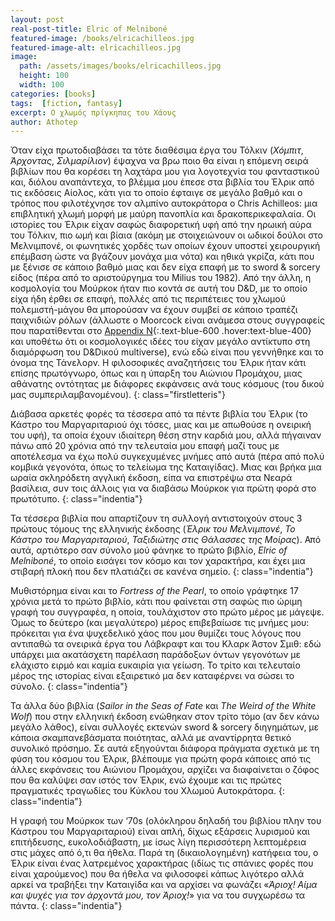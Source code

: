 ```yaml
---
layout: post
real-post-title: Elric of Melniboné
featured-image: /books/elricachilleos.jpg
featured-image-alt: elricachilleos.jpg
image:
  path: /assets/images/books/elricachilleos.jpg
  height: 100
  width: 100
categories: [books]
tags:  [fiction, fantasy]
excerpt: Ο χλωμός πρίγκηπας του Χάους
author: Athotep
---
```


Όταν είχα πρωτοδιαβάσει τα τότε διαθέσιμα έργα του Τόλκιν (*Χόμπιτ*, *Άρχοντας*, *Σιλμαρίλιον*) έψαχνα να βρω ποιο θα είναι η επόμενη σειρά βιβλίων που θα κορέσει τη λαχτάρα μου για λογοτεχνία του φανταστικού και, διόλου αναπάντεχα, το βλέμμα μου έπεσε στα βιβλία του Έλρικ από τις εκδόσεις Αίολος, κάτι για το οποίο έφταιγε σε μεγάλο βαθμό και ο τρόπος που φιλοτέχνησε τον αλμπίνο αυτοκράτορα ο Chris Achilleos: μια επιβλητική χλωμή μορφή με μαύρη πανοπλία και δρακοπερικεφαλαία. Οι ιστορίες του Έλρικ είχαν σαφώς διαφορετική υφή από την ηρωική αύρα του Τόλκιν, πιο ωμή και βίαια (ακόμη με στοιχειώνουν οι ωδικοί δούλοι στο Μελνιμπονέ, οι φωνητικές χορδές των οποίων έχουν υποστεί χειρουργική επέμβαση ώστε να βγάζουν μονάχα μια νότα) και ηθικά γκρίζα, κάτι που με ξένισε σε κάποιο βαθμό μιας και δεν είχα επαφή με το sword & sorcery είδος (πέρα από το αριστούργημα του Milius του 1982). Από την άλλη, η κοσμολογία του Μούρκοκ ήταν πιο κοντά σε αυτή του D&D, με το οποίο είχα ήδη έρθει σε επαφή, πολλές από τις περιπέτειες του χλωμού πολεμιστή-μάγου θα μπορούσαν να έχουν συμβεί σε κάποιο τραπέζι παιχνιδιών ρόλων (άλλωστε ο Moorcock είναι ανάμεσα στους συγγραφείς που παρατίθενται στο [Appendix N](https://dungeonsdragons.fandom.com/wiki/Appendix_N){:.text-blue-600 .hover:text-blue-400} και υποθέτω ότι οι κοσμολογικές ιδέες του είχαν μεγάλο αντίκτυπο στη διαμόρφωση του D&Dικού multiverse), ενώ εδώ είναι που γεννήθηκε και το όνομα της Τάνελορν. Η φιλοσοφικές αναζητήσεις του Έλρικ ήταν κάτι επίσης πρωτόγνωρο, όπως και η ύπαρξη του Αιώνιου Προμάχου, μιας αθάνατης οντότητας με διάφορες εκφάνσεις ανά τους κόσμους (του δικού μας συμπεριλαμβανομένου).
{: class="firstletteris"}

Διάβασα αρκετές φορές τα τέσσερα από τα πέντε βιβλία του Έλρικ (το Κάστρο του Μαργαριταριού όχι τόσες, μιας και με απωθούσε η ονειρική του υφή), τα οποία έχουν ιδιαίτερη θέση στην καρδιά μου, αλλά πήγαιναν πάνω από 20 χρόνια από την τελευταία μου επαφή μαζί τους με αποτέλεσμα να έχω πολύ συγκεχυμένες μνήμες από αυτά (πέρα από πολύ κομβικά γεγονότα, όπως το τελείωμα της Καταιγίδας). Μιας και βρήκα μια ωραία σκληρόδετη αγγλική έκδοση, είπα να επιστρέψω στα Νεαρά βασίλεια, συν τοις άλλοις για να διαβάσω Μούρκοκ για πρώτη φορά στο πρωτότυπο.
{: class="indentia"}

Τα τέσσερα βιβλία που απαρτίζουν τη συλλογή αντιστοιχούν στους 3 πρώτους τόμους της ελληνικής έκδοσης (*Έλρικ του Μελνιμπονέ*, *Το Κάστρο του Μαργαριταριού*, *Ταξιδιώτης στις Θάλασσες της Μοίρας*). Από αυτά, αρτιότερο σαν σύνολο μού φάνηκε το πρώτο βιβλίο, *Elric of Melniboné*, το οποίο εισάγει τον κόσμο και τον χαρακτήρα, και έχει μια στιβαρή πλοκή που δεν πλατιάζει σε κανένα σημείο.
{: class="indentia"}

Μυθιστόρημα είναι και το *Fortress of the Pearl*, το οποίο γράφτηκε 17 χρόνια μετά το πρώτο βιβλίο, κάτι που φαίνεται στη σαφώς πιο ώριμη γραφή του συγγραφέα, η οποία, τουλάχιστον στο πρώτο μέρος με μάγεψε. Όμως το δεύτερο (και μεγαλύτερο) μέρος επιβεβαίωσε τις μνήμες μου: πρόκειται για ένα ψυχεδελικό χάος που μου θυμίζει τους λόγους που αντιπαθώ τα ονειρικά έργα του Λάβκραφτ και του Κλαρκ Άστον Σμιθ: εδώ υπάρχει μια ακατάσχετη παρέλαση παράδοξων όντων γεγονότων με ελάχιστο ειρμό και καμία ευκαιρία για γείωση. Το τρίτο και τελευταίο μέρος της ιστορίας είναι εξαιρετικό μα δεν καταφέρνει να σώσει το σύνολο.
{: class="indentia"}

Τα άλλα δύο βιβλία (*Sailor in the Seas of Fate* και *The Weird of the White Wolf*) που στην ελληνική έκδοση ενώθηκαν στον τρίτο τόμο (αν δεν κάνω μεγάλο λάθος), είναι συλλογές εκτενών sword & sorcery διηγημάτων, με κάποια σκαμπανεβάσματα ποιότητας, αλλά με αναντίρρητα θετικό συνολικό πρόσημο. Σε αυτά εξηγούνται διάφορα πράγματα σχετικά με τη φύση του κόσμου του Έλρικ, βλέπουμε για πρώτη φορά κάποιες από τις άλλες εκφάνσεις του Αιώνιου Προμάχου, αρχίζει να διαφαίνεται ο ζόφος που θα καλύψει σαν ιστός τον Έλρικ, ενώ έχουμε και τις πρώτες πραγματικές τραγωδίες του Κύκλου του Χλωμού Αυτοκράτορα.
{: class="indentia"}

Η γραφή του Μούρκοκ των ‘70s (ολόκληρου δηλαδή του βιβλίου πλην του Κάστρου του Μαργαριταριού) είναι απλή, δίχως εξάρσεις λυρισμού και επιτήδευσης, ευκολοδιάβαστη, με ίσως λίγη περισσότερη λεπτομέρεια στις μάχες από ό,τι θα ήθελα. Παρά τη (δικαιολογημένη) κατήφεια του, ο Έλρικ είναι ένας λατρεμένος χαρακτήρας (ιδίως τις σπάνιες φορές που είναι χαρούμενος) που θα ήθελα να φιλοσοφεί κάπως λιγότερο αλλά αρκεί να τραβήξει την Καταιγίδα και να αρχίσει να φωνάζει «*Άριοχ! Αίμα και ψυχές για τον άρχοντά μου, τον Άριοχ!*» για να του συγχωρέσω τα πάντα. 
{: class="indentia"}
